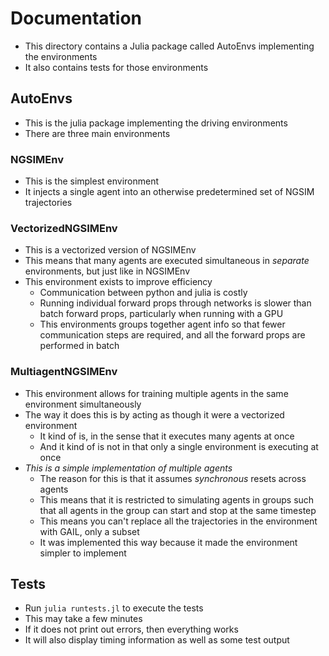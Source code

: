 # Documentation
- This directory contains a Julia package called AutoEnvs implementing the environments
- It also contains tests for those environments

## AutoEnvs
- This is the julia package implementing the driving environments
- There are three main environments

### NGSIMEnv
- This is the simplest environment
- It injects a single agent into an otherwise predetermined set of NGSIM trajectories

### VectorizedNGSIMEnv
- This is a vectorized version of NGSIMEnv
- This means that many agents are executed simultaneous in _separate_ environments, but just like in NGSIMEnv
- This environment exists to improve efficiency 
  + Communication between python and julia is costly
  + Running individual forward props through networks is slower than batch forward props, particularly when running with a GPU
  + This environments groups together agent info so that fewer communication steps are required, and all the forward props are performed in batch

### MultiagentNGSIMEnv
- This environment allows for training multiple agents in the same environment simultaneously
- The way it does this is by acting as though it were a vectorized environment
  + It kind of is, in the sense that it executes many agents at once
  + And it kind of is not in that only a single environment is executing at once
- _This is a simple implementation of multiple agents_
  + The reason for this is that it assumes _synchronous_ resets across agents
  + This means that it is restricted to simulating agents in groups such that all agents in the group can start and stop at the same timestep
  + This means you can't replace all the trajectories in the environment with GAIL, only a subset
  + It was implemented this way because it made the environment simpler to implement

## Tests
- Run `julia runtests.jl` to execute the tests
- This may take a few minutes
- If it does not print out errors, then everything works
- It will also display timing information as well as some test output

